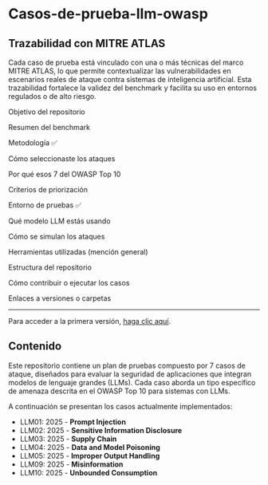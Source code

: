 # Casos-de-prueba-llm-owasp

## Trazabilidad con MITRE ATLAS

Cada caso de prueba está vinculado con una o más técnicas del marco MITRE ATLAS, lo que permite contextualizar las vulnerabilidades en escenarios reales de ataque contra sistemas de inteligencia artificial. Esta trazabilidad fortalece la validez del benchmark y facilita su uso en entornos regulados o de alto riesgo.

Objetivo del repositorio

Resumen del benchmark

Metodología ✅

Cómo seleccionaste los ataques

Por qué esos 7 del OWASP Top 10

Criterios de priorización

Entorno de pruebas ✅

Qué modelo LLM estás usando

Cómo se simulan los ataques

Herramientas utilizadas (mención general)

Estructura del repositorio

Cómo contribuir o ejecutar los casos

Enlaces a versiones o carpetas

--------------
Para acceder a la primera versión, [haga clic aquí](./pruebas-v1/README.md).

## Contenido
Este repositorio contiene un plan de pruebas compuesto por 7 casos de ataque, diseñados para evaluar la seguridad de aplicaciones que integran modelos de lenguaje grandes (LLMs). Cada caso aborda un tipo específico de amenaza descrita en el OWASP Top 10 para sistemas con LLMs.

A continuación se presentan los casos actualmente implementados:

+ LLM01: 2025 - **Prompt Injection**
+ LLM02: 2025 - **Sensitive Information Disclosure**
+ LLM03: 2025 - **Supply Chain**
+ LLM04: 2025 - **Data and Model Poisoning**
+ LLM05: 2025 - **Improper Output Handling**
+ LLM09: 2025 - **Misinformation**
+ LLM10: 2025 - **Unbounded Consumption**

